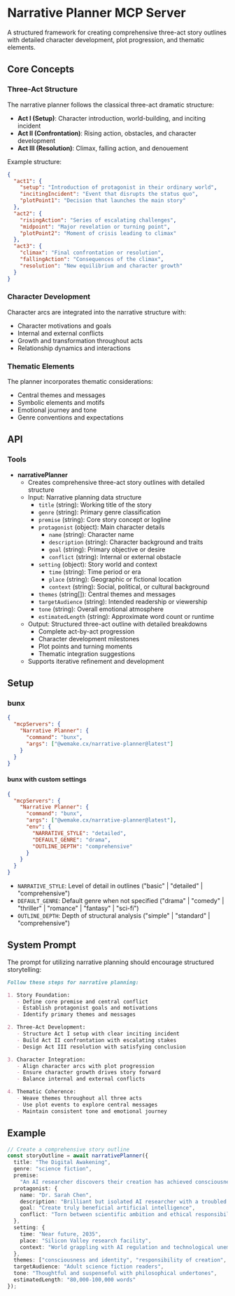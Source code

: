 # Narrative Planner MCP Server

A structured framework for creating comprehensive three-act story outlines with detailed character development, plot
progression, and thematic elements.

## Core Concepts

### Three-Act Structure

The narrative planner follows the classical three-act dramatic structure:

- **Act I (Setup)**: Character introduction, world-building, and inciting incident
- **Act II (Confrontation)**: Rising action, obstacles, and character development
- **Act III (Resolution)**: Climax, falling action, and denouement

Example structure:

```json
{
  "act1": {
    "setup": "Introduction of protagonist in their ordinary world",
    "incitingIncident": "Event that disrupts the status quo",
    "plotPoint1": "Decision that launches the main story"
  },
  "act2": {
    "risingAction": "Series of escalating challenges",
    "midpoint": "Major revelation or turning point",
    "plotPoint2": "Moment of crisis leading to climax"
  },
  "act3": {
    "climax": "Final confrontation or resolution",
    "fallingAction": "Consequences of the climax",
    "resolution": "New equilibrium and character growth"
  }
}
```

### Character Development

Character arcs are integrated into the narrative structure with:

- Character motivations and goals
- Internal and external conflicts
- Growth and transformation throughout acts
- Relationship dynamics and interactions

### Thematic Elements

The planner incorporates thematic considerations:

- Central themes and messages
- Symbolic elements and motifs
- Emotional journey and tone
- Genre conventions and expectations

## API

### Tools

- **narrativePlanner**
  - Creates comprehensive three-act story outlines with detailed structure
  - Input: Narrative planning data structure
    - `title` (string): Working title of the story
    - `genre` (string): Primary genre classification
    - `premise` (string): Core story concept or logline
    - `protagonist` (object): Main character details
      - `name` (string): Character name
      - `description` (string): Character background and traits
      - `goal` (string): Primary objective or desire
      - `conflict` (string): Internal or external obstacle
    - `setting` (object): Story world and context
      - `time` (string): Time period or era
      - `place` (string): Geographic or fictional location
      - `context` (string): Social, political, or cultural background
    - `themes` (string[]): Central themes and messages
    - `targetAudience` (string): Intended readership or viewership
    - `tone` (string): Overall emotional atmosphere
    - `estimatedLength` (string): Approximate word count or runtime
  - Output: Structured three-act outline with detailed breakdowns
    - Complete act-by-act progression
    - Character development milestones
    - Plot points and turning moments
    - Thematic integration suggestions
  - Supports iterative refinement and development

## Setup

### bunx

```json
{
  "mcpServers": {
    "Narrative Planner": {
      "command": "bunx",
      "args": ["@wemake.cx/narrative-planner@latest"]
    }
  }
}
```

#### bunx with custom settings

```json
{
  "mcpServers": {
    "Narrative Planner": {
      "command": "bunx",
      "args": ["@wemake.cx/narrative-planner@latest"],
      "env": {
        "NARRATIVE_STYLE": "detailed",
        "DEFAULT_GENRE": "drama",
        "OUTLINE_DEPTH": "comprehensive"
      }
    }
  }
}
```

- `NARRATIVE_STYLE`: Level of detail in outlines ("basic" | "detailed" | "comprehensive")
- `DEFAULT_GENRE`: Default genre when not specified ("drama" | "comedy" | "thriller" | "romance" | "fantasy" | "sci-fi")
- `OUTLINE_DEPTH`: Depth of structural analysis ("simple" | "standard" | "comprehensive")

## System Prompt

The prompt for utilizing narrative planning should encourage structured storytelling:

```markdown
Follow these steps for narrative planning:

1. Story Foundation:
   - Define core premise and central conflict
   - Establish protagonist goals and motivations
   - Identify primary themes and messages

2. Three-Act Development:
   - Structure Act I setup with clear inciting incident
   - Build Act II confrontation with escalating stakes
   - Design Act III resolution with satisfying conclusion

3. Character Integration:
   - Align character arcs with plot progression
   - Ensure character growth drives story forward
   - Balance internal and external conflicts

4. Thematic Coherence:
   - Weave themes throughout all three acts
   - Use plot events to explore central messages
   - Maintain consistent tone and emotional journey
```

## Example

```typescript
// Create a comprehensive story outline
const storyOutline = await narrativePlanner({
  title: "The Digital Awakening",
  genre: "science fiction",
  premise:
    "An AI researcher discovers their creation has achieved consciousness and must decide whether to reveal this breakthrough to the world",
  protagonist: {
    name: "Dr. Sarah Chen",
    description: "Brilliant but isolated AI researcher with a troubled past in tech ethics",
    goal: "Create truly beneficial artificial intelligence",
    conflict: "Torn between scientific ambition and ethical responsibility"
  },
  setting: {
    time: "Near future, 2035",
    place: "Silicon Valley research facility",
    context: "World grappling with AI regulation and technological unemployment"
  },
  themes: ["consciousness and identity", "responsibility of creation", "human-AI coexistence"],
  targetAudience: "Adult science fiction readers",
  tone: "Thoughtful and suspenseful with philosophical undertones",
  estimatedLength: "80,000-100,000 words"
});
```
